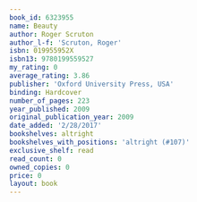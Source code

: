 ```yaml
---
book_id: 6323955
name: Beauty
author: Roger Scruton
author_l-f: 'Scruton, Roger'
isbn: 019955952X
isbn13: 9780199559527
my_rating: 0
average_rating: 3.86
publisher: 'Oxford University Press, USA'
binding: Hardcover
number_of_pages: 223
year_published: 2009
original_publication_year: 2009
date_added: '2/28/2017'
bookshelves: altright
bookshelves_with_positions: 'altright (#107)'
exclusive_shelf: read
read_count: 0
owned_copies: 0
price: 0
layout: book
---
```

